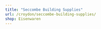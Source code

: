 ```yaml
---
title: "Seccombe Building Supplies"
url: /croydon/seccombe-building-supplies/
shop: Eisenwaren
---
```

